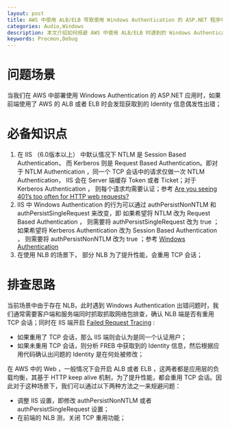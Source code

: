 ```yaml
---
layout: post
title: AWS 中使用 ALB/ELB 导致使用 Windows Authentication 的 ASP.NET 程序中获取到错误的 Identity 信息
categories: Audio,Windows
description: 本文介绍如何规避 AWS 中使用 ALB/ELB 时遇到的 Windows Authentication 问题。
keywords: Procmon,Debug
---
```


# 问题场景

当我们在 AWS 中部署使用 Windows Authentication 的 ASP.NET 应用时，如果前端使用了 AWS 的 ALB 或者 ELB 时会发现获取到的 Identity 信息偶发性出错；



# 必备知识点

1. 在 IIS （6.0版本以上） 中默认情况下 NTLM 是 Session Based Authentication， 而 Kerberos 则是 Request Based Authentication。即对于 NTLM Authentication ，同一个 TCP 会话中的请求仅做一次 NTLM Authentication， IIS 会在 Server 端缓存 Token 或者 Ticket；对于 Kerberos Authentication ， 则每个请求均需要认证；参考 [Are you seeing 401’s too often for HTTP web requests?](https://blogs.msdn.microsoft.com/saurabh_singh/2010/01/06/are-you-seeing-401s-too-often-for-http-web-requests/)
2. IIS 中 Windows Authentication 的行为可以通过 authPersistNonNTLM 和 authPersistSingleRequest 来改变，即 如果希望将 NTLM 改为 Request Based Authentication ， 则需要将 authPersistSingleRequest 改为 true ； 如果希望将 Kerberos Authentication 改为 Session Based Authentication ， 则需要将 authPersistNonNTLM 改为 true ；参考 [Windows Authentication ](https://docs.microsoft.com/en-us/iis/configuration/system.webserver/security/authentication/windowsauthentication/)
3. 在使用 NLB 的场景下， 部分 NLB  为了提升性能，会重用 TCP 会话；



# 排查思路

当前场景中由于存在 NLB，此时遇到 Windows Authentication 出错问题时，我们通常需要客户端和服务端同时抓取抓取网络包排查，确认 NLB 端是否有重用 TCP 会话；同时在 IIS 端开启 [Failed Request Tracing](https://docs.microsoft.com/en-us/iis/configuration/system.applicationhost/sites/site/tracefailedrequestslogging) :

- 如果重用了 TCP 会话，那么 IIS 端则会认为是同一个认证用户；
- 如果未重用 TCP 会话，则分析 FREB 中获取到的 Identity 信息，然后根据应用代码确认出问题的 Identity 是在何处被修改；

在 AWS 中的 Web ，一般情况下会开启 ALB 或者 ELB ，这两者都是应用层的负载均衡，其基于 HTTP keep alive 机制，为了提升性能，都会重用 TCP 会话。因此对于这种场景下，我们可以通过以下两种方法之一来规避问题：

- 调整 IIS 设置，即修改 authPersistNonNTLM  或者 authPersistSingleRequest 设置；
- 在前端的 NLB 测，关闭 TCP 重用功能；

